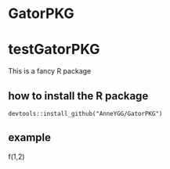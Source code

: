 # GatorPKG

# testGatorPKG
This is a fancy R package

## how to install the R package
```
devtools::install_github("AnneYGG/GatorPKG")
```
## example
f(1,2)
